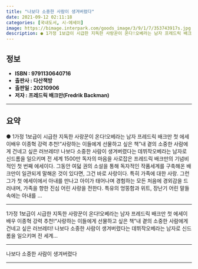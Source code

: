```yaml
---
title: "나보다 소중한 사람이 생겨버렸다"
date: 2021-09-12 02:11:18
categories: [국내도서, 시-에세이]
image: https://bimage.interpark.com/goods_image/3/9/1/7/353743917s.jpg
description: ● 1가정 1보급이 시급한 지독한 사랑꾼이 온다!오베라는 남자 프레드릭 배크만 첫 에세이배우 이종혁 강력 추천!“사랑하는 이들에게 선물하고 싶은 책”내 곁의 소중한 사람에게 건네고 싶은 러브레터! 나보다 소중한 사람이 생겨버렸다는 데뷔작오베라는 남자로 신드롬을 일으키며 전 세계 150
---
```


## **정보**

- **ISBN : 9791130640716**
- **출판사 : 다산책방**
- **출판일 : 20210906**
- **저자 : 프레드릭 배크만(Fredrik Backman)**

------



## **요약**

●  1가정 1보급이 시급한 지독한 사랑꾼이 온다!오베라는 남자 프레드릭 배크만 첫 에세이배우 이종혁 강력 추천!“사랑하는 이들에게 선물하고 싶은 책”내 곁의 소중한 사람에게 건네고 싶은 러브레터! 나보다 소중한 사람이 생겨버렸다는 데뷔작오베라는 남자로 신드롬을 일으키며 전 세계 1500만 독자의 마음을 사로잡은 프레드릭 배크만의 기념비적인 첫 번째 에세이다. 그동안 여덟 권의 소설을 통해 독자적인 작품세계를 구축해온 배크만이 일관되게 말해온 것이 있다면, 그건 바로 사랑이다. 특히 가족에 대한 사랑. 그런 그가 첫 에세이에서 아내를 만나고 아이가 태어나며 경험하는 모든 처음에 경외감을 드러내며, 가족을 향한 진심 어린 사랑을 전한다. 특유의 엉뚱함과 위트, 장난기 어린 말들 속에는 아내를 ...

------

1가정 1보급이 시급한 지독한 사랑꾼이 온다!오베라는 남자 프레드릭 배크만 첫 에세이배우 이종혁 강력 추천!“사랑하는 이들에게 선물하고 싶은 책”내 곁의 소중한 사람에게 건네고 싶은 러브레터! 나보다 소중한 사람이 생겨버렸다는 데뷔작오베라는 남자로 신드롬을 일으키며 전 세계... 

------


나보다 소중한 사람이 생겨버렸다 

------


